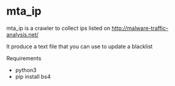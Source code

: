 # mta_ip
mta_ip is a crawler to collect ips listed on http://malware-traffic-analysis.net/

It produce a text file that you can use to update a blacklist

Requirements
- python3 
- pip install bs4
